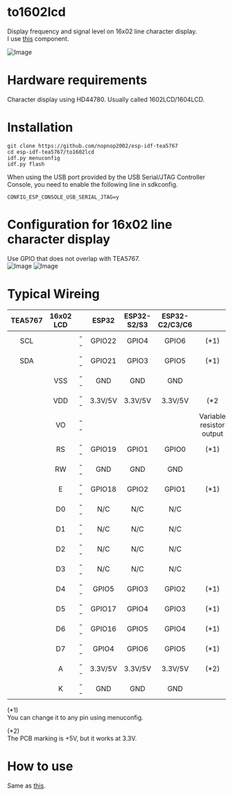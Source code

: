 # to1602lcd
Display frequency and signal level on 16x02 line character display.   
I use [this](https://github.com/UncleRus/esp-idf-lib/tree/master/components/hd44780) component.

![Image](https://github.com/user-attachments/assets/fa2a27e0-bcf0-425c-b633-53eeb1902ceb)

# Hardware requirements
Character display using HD44780.
Usually called 1602LCD/1604LCD.

# Installation
```
git clone https://github.com/nopnop2002/esp-idf-tea5767
cd esp-idf-tea5767/to1602lcd
idf.py menuconfig
idf.py flash
```

When using the USB port provided by the USB Serial/JTAG Controller Console, you need to enable the following line in sdkconfig.   
```
CONFIG_ESP_CONSOLE_USB_SERIAL_JTAG=y
```


# Configuration for 16x02 line character display
Use GPIO that does not overlap with TEA5767.   
![Image](https://github.com/user-attachments/assets/ee025a5a-3be4-41d3-a7b3-b980f9003a20)
![Image](https://github.com/user-attachments/assets/b4fbb81a-4325-4bc9-b97f-c89d6cb0920b)

# Typical Wireing
|TEA5767|16x02 LCD||ESP32|ESP32-S2/S3|ESP32-C2/C3/C6||
|:-:|:-:|:-:|:-:|:-:|:-:|:-:|
|SCL||--|GPIO22|GPIO4|GPIO6|(*1)|
|SDA||--|GPIO21|GPIO3|GPIO5|(*1)|
||VSS|--|GND|GND|GND||
||VDD|--|3.3V/5V|3.3V/5V|3.3V/5V|(*2|
||VO|--||||Variable resistor output|
||RS|--|GPIO19|GPIO1|GPIO0|(*1)|
||RW|--|GND|GND|GND||
||E|--|GPIO18|GPIO2|GPIO1|(*1)|
||D0|--|N/C|N/C|N/C||
||D1|--|N/C|N/C|N/C||
||D2|--|N/C|N/C|N/C||
||D3|--|N/C|N/C|N/C||
||D4|--|GPIO5|GPIO3|GPIO2|(*1)|
||D5|--|GPIO17|GPIO4|GPIO3|(*1)|
||D6|--|GPIO16|GPIO5|GPIO4|(*1)|
||D7|--|GPIO4|GPIO6|GPIO5|(*1)|
||A|--|3.3V/5V|3.3V/5V|3.3V/5V|(*2)|
||K|--|GND|GND|GND||

(*1)   
You can change it to any pin using menuconfig.   

(*2)   
The PCB marking is +5V, but it works at 3.3V.   

# How to use   
Same as [this](https://github.com/nopnop2002/esp-idf-tea5767/tree/main/withKeys).   
